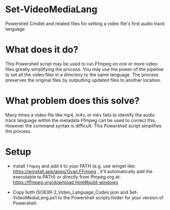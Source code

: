 # Set-VideoMediaLang

Powershell Cmdlet and related files for setting a video file's  first audio track language

# What does it do?
  This Powershell script may be used to run Ffmpeg on one or more video files greatly simplifying the process.
  You may use the power of the pipeline to set all the video files in a directory to the same language. The process preserves
  the original files by outputting updated files to another location.

# What problem does this solve?
  Many times a video file like mp4, m4v, or mkv fails to identify the audio track language within the metadata Ffmpeg can be used to correct this,
  However the command syntax is difficult. This Powershell script simplifies the process.

# Setup

* install `ffmpeg` and add it to your PATH (e.g. use winget like: https://winstall.app/apps/Gyan.FFmpeg , it'll automatically add the executable to PATH) or
  directly from ffmpeg.org at: https://ffmpeg.org/download.html#build-windows

* Copy both ISO639-2\_Video\_Language\_Codes.json and Set-VideoMediaLang.ps1 to the Powershell scripts folder for your version of Powershell.
